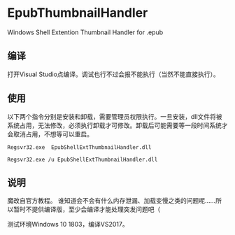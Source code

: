 # EpubThumbnailHandler
 Windows Shell Extention Thumbnail Handler for .epub


 ## 编译
 打开Visual Studio点编译。调试也行不过会报不能执行（当然不能直接执行）。

 ## 使用

 以下两个指令分别是安装和卸载，需要管理员权限执行。一旦安装，dll文件将被系统占用，无法修改，必须执行卸载才可修改。卸载后可能需要等一段时间系统才会取消占用，不想等可以重启。
 
``` Regsvr32.exe  EpubShellExtThumbnailHandler.dll ```

``` Regsvr32.exe /u EpubShellExtThumbnailHandler.dll ```

 ## 说明
 魔改自官方教程。
 谁知道会不会有什么内存泄漏、加载变慢之类的问题呢……所以暂时不提供编译版，至少会编译才能处理突发问题吧（
 
 测试环境Windows 10 1803，编译VS2017。

